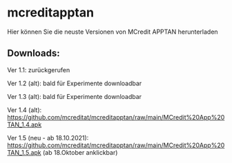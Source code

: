 # mcreditapptan

Hier können Sie die neuste Versionen von MCredit APPTAN herunterladen

Downloads:
-
Ver 1.1: zurückgerufen

Ver 1.2 (alt): bald für Experimente downloadbar

Ver 1.3 (alt): bald für Experimente downloadbar

Ver 1.4 (alt): https://github.com/mcreditat/mcreditapptan/raw/main/MCredit%20App%20TAN_1.4.apk

Ver 1.5 (neu - ab 18.10.2021): https://github.com/mcreditat/mcreditapptan/raw/main/MCredit%20App%20TAN_1.5.apk (ab 18.Oktober anklickbar)

